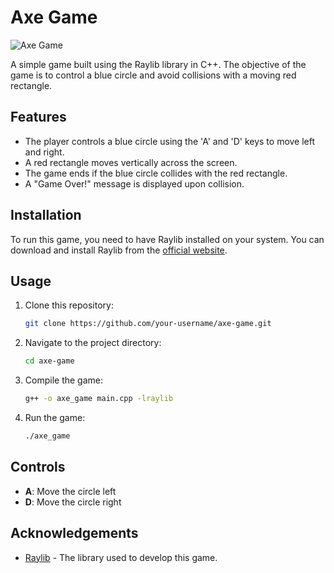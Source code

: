 # Axe Game

![Axe Game]([relative/path/to/your.gif](https://github.com/MohamedElsayedd1/Axe-Game/blob/main/GIF.gif))

A simple game built using the Raylib library in C++. The objective of the game is to control a blue circle and avoid collisions with a moving red rectangle.

## Features

- The player controls a blue circle using the 'A' and 'D' keys to move left and right.
- A red rectangle moves vertically across the screen.
- The game ends if the blue circle collides with the red rectangle.
- A "Game Over!" message is displayed upon collision.

## Installation

To run this game, you need to have Raylib installed on your system. You can download and install Raylib from the [official website](https://www.raylib.com/).

## Usage

1. Clone this repository:
    ```sh
    git clone https://github.com/your-username/axe-game.git
    ```

2. Navigate to the project directory:
    ```sh
    cd axe-game
    ```

3. Compile the game:
    ```sh
    g++ -o axe_game main.cpp -lraylib
    ```

4. Run the game:
    ```sh
    ./axe_game
    ```

## Controls

- **A**: Move the circle left
- **D**: Move the circle right

## Acknowledgements

- [Raylib](https://www.raylib.com/) - The library used to develop this game.
